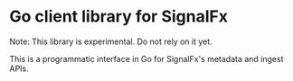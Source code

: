 # Go client library for SignalFx

Note: This library is experimental. Do not rely on it yet.

This is a programmatic interface in Go for SignalFx's metadata and ingest APIs.
